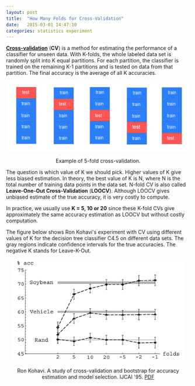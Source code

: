 ```yaml
---
layout: post
title:  "How Many Folds for Cross-Validation"
date:   2015-03-01 14:47:10
categories: statistics experiment
---
```

**[Cross-validation](//en.wikipedia.org/wiki/Cross-validation_%28statistics%29)** (**CV**)
is a method for estimating the performance of a classifier for unseen data. With K-folds, the whole labeled data set is
randomly split into K equal partitions. For each partition, the classifier is trained on the remaining K-1 partitions and
is tested on data from that partition. The final accuracy is the average of all K accuracies.

<div style="text-align:center;">
    <img src="/assets/2015-03-01-cross-validation/5-fold-cv.png" alt="Example of 5-fold cross-validation" width="579" height="193">
    <p>Example of 5-fold cross-validation.</p>
</div>

The question is which value of K we should pick. Higher values of K give less biased estimation. In theory, the best value
of K is N, where N is the total number of training data points in the data set. N-fold CV is also called
**Leave-One-Out Cross-Validation** (**LOOCV**). Although LOOCV gives unbiased estimate of the true accuracy, it is very
costly to compute.

In practice, we usually use **K = 5, 10 or 20** since these K-fold CVs give approximately the same accuracy
estimation as LOOCV but without costly computation.

The figure below shows Ron Kohavi's experiment with CV using different values of K for the decision tree classifier C4.5
on different data sets. The gray regions indicate confidence intervals for the true accuracies. The negative K stands
for Leave-K-Out.

<div style="text-align:center;">
    <img src="/assets/2015-03-01-cross-validation/ron-kohavi-experiment.png" alt="Ron Kohavi's experiment" width="471" height="281">
    <p>
        Ron Kohavi. A study of cross-validation and bootstrap for accuracy estimation and model selection. IJCAI '95.
        <a href="http://robotics.stanford.edu/~ronnyk/accEst.pdf">PDF</a>
    </p>
</div>